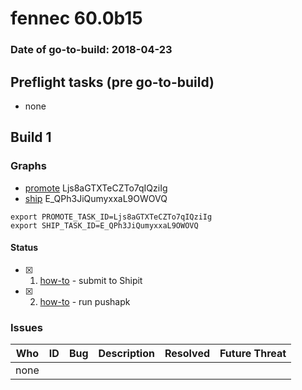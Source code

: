 # fennec 60.0b15

### Date of go-to-build: 2018-04-23

## Preflight tasks (pre go-to-build)
- none

## Build 1  

### Graphs
* [promote](https://tools.taskcluster.net/push-inspector/#/Ljs8aGTXTeCZTo7qIQziIg) Ljs8aGTXTeCZTo7qIQziIg
* [ship](https://tools.taskcluster.net/push-inspector/#/E_QPh3JiQumyxxaL9OWOVQ) E_QPh3JiQumyxxaL9OWOVQ
```
export PROMOTE_TASK_ID=Ljs8aGTXTeCZTo7qIQziIg
export SHIP_TASK_ID=E_QPh3JiQumyxxaL9OWOVQ
```


#### Status
- [x] 1.  [how-to](https://wiki.mozilla.org/Release:Release_Automation_on_Mercurial:Starting_a_Release#Submit_to_Ship_It)  - submit to Shipit
- [x] 2.  [how-to](https://github.com/mozilla-releng/releasewarrior-2.0/blob/master/docs/release-promotion/mobile/howto.md)  - run pushapk

### Issues
| Who                 | ID               | Bug                                                                 | Description                | Resolved                | Future Threat                |
| ------------------- | ---------------- | ------------------------------------------------------------------- | -------------------------- | ----------------------- | ---------------------------- |
| none | | | | | |

